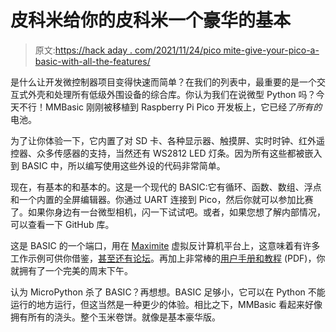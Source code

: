 # 皮科米给你的皮科米一个豪华的基本

> 原文:[https://hack aday . com/2021/11/24/pico mite-give-your-pico-a-basic-with-all-the-features/](https://hackaday.com/2021/11/24/picomite-gives-your-pico-a-basic-with-all-the-features/)

是什么让开发微控制器项目变得快速而简单？在我们的列表中，最重要的是一个交互式外壳和处理所有低级外围设备的综合库。你认为我们在说微型 Python 吗？今天不行！MMBasic 刚刚被移植到 Raspberry Pi Pico 开发板上，它已经*了所有的*电池。

为了让你体验一下，它内置了对 SD 卡、各种显示器、触摸屏、实时时钟、红外遥控器、众多传感器的支持，当然还有 WS2812 LED 灯条。因为所有这些都被嵌入到 BASIC 中，所以编写使用这些外设的代码非常简单。

现在，有基本的和基本的。这是一个现代的 BASIC:它有循环、函数、数组、浮点和一个内置的全屏编辑器。你通过 UART 连接到 Pico，然后你就可以参加比赛了。如果你身边有一台微型相机，闪一下试试吧。或者，如果您想了解内部情况，可以查看一下 GitHub 库。

这是 BASIC 的一个端口，用在 [Maximite](https://geoffg.net/maximite.html) 虚拟反计算机平台上，这意味着有许多工作示例可供你借鉴，[甚至还有论坛](http://www.thebackshed.com/forum/ViewTopic.php?FID=16&TID=14232)。再加上非常棒的[用户手册和教程](https://geoffg.net/Downloads/picomite/PicoMite_User_Manual.pdf) (PDF)，你就拥有了一个完美的周末下午。

认为 MicroPython 杀了 BASIC？再想想。BASIC 足够小，它可以在 Python 不能运行的地方运行，但这当然是一种更少的体验。相比之下，MMBasic 看起来好像拥有所有的浇头。整个玉米卷饼。就像是基本豪华版。